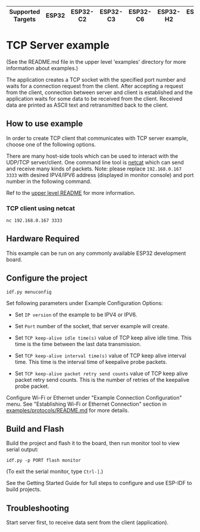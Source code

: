| Supported Targets | ESP32 | ESP32-C2 | ESP32-C3 | ESP32-C6 | ESP32-H2 | ESP32-S2 | ESP32-S3 |
| ----------------- | ----- | -------- | -------- | -------- | -------- | -------- | -------- |


# TCP Server example

(See the README.md file in the upper level 'examples' directory for more information about examples.)

The application creates a TCP socket with the specified port number and waits for a connection request from the client. After accepting a request from the client, connection between server and client is established and the application waits for some data to be received from the client. Received data are printed as ASCII text and retransmitted back to the client.

## How to use example

In order to create TCP client that communicates with TCP server example, choose one of the following options.

There are many host-side tools which can be used to interact with the UDP/TCP server/client.
One command line tool is [netcat](http://netcat.sourceforge.net) which can send and receive many kinds of packets.
Note: please replace `192.168.0.167 3333` with desired IPV4/IPV6 address (displayed in monitor console) and port number in the following command.

Ref to the [upper level README](../README.md#host-tools) for more information.

### TCP client using netcat
```
nc 192.168.0.167 3333
```

## Hardware Required

This example can be run on any commonly available ESP32 development board.

## Configure the project

```
idf.py menuconfig
```

Set following parameters under Example Configuration Options:

* Set `IP version` of the example to be IPV4 or IPV6.

* Set `Port` number of the socket, that server example will create.

* Set `TCP keep-alive idle time(s)` value of TCP keep alive idle time. This time is the time between the last data transmission.

* Set `TCP keep-alive interval time(s)` value of TCP keep alive interval time. This time is the interval time of keepalive probe packets.

* Set `TCP keep-alive packet retry send counts` value of TCP keep alive packet retry send counts. This is the number of retries of the keepalive probe packet.

Configure Wi-Fi or Ethernet under "Example Connection Configuration" menu. See "Establishing Wi-Fi or Ethernet Connection" section in [examples/protocols/README.md](../../README.md) for more details.

## Build and Flash

Build the project and flash it to the board, then run monitor tool to view serial output:

```
idf.py -p PORT flash monitor
```

(To exit the serial monitor, type ``Ctrl-]``.)

See the Getting Started Guide for full steps to configure and use ESP-IDF to build projects.


## Troubleshooting

Start server first, to receive data sent from the client (application).
